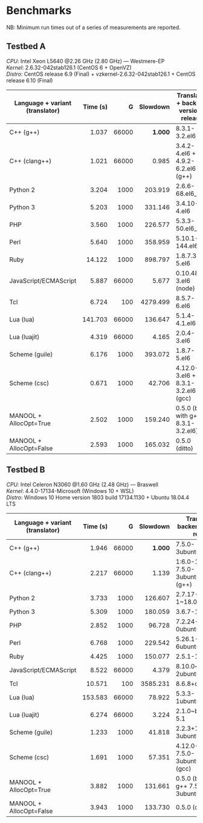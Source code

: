 # Benchmarks #

NB: Minimum run times out of a series of measurements are reported.


Testbed A
--------------------------------------------------------------------------------------------------------------

_CPU_:     Intel Xeon L5640 @2.26 GHz (2.80 GHz) &mdash; Westmere-EP  
_Kernel_:  2.6.32-042stab126.1 (CentOS 6 + OpenVZ)  
_Distro_:  CentOS release 6.9 (Final) + vzkernel-2.6.32-042stab126.1 + CentOS release 6.10 (Final)

Language + variant (translator)	| Time (s) |  G    | Slowdown	| Translator + backend version-release
-------------------------------	| --------:| -----:| --------:	| --------------------------------------------
C++ (g++)			|   1.037  | 66000 |  **1.000**	| 8.3.1-3.2.el6
C++ (clang++)			|   1.021  | 66000 |    0.985	| 3.4.2-4.el6 + 4.9.2-6.2.el6 (g++)
Python 2			|   3.204  |  1000 |  203.919	| 2.6.6-68.el6_10
Python 3			|   5.203  |  1000 |  331.146	| 3.4.10-4.el6
PHP				|   3.560  |  1000 |  226.577	| 5.3.3-50.el6_10
Perl				|   5.640  |  1000 |  358.959	| 5.10.1-144.el6
Ruby				|  14.122  |  1000 |  898.797	| 1.8.7.374-5.el6
JavaScript/ECMAScript		|   5.887  | 66000 |    5.677	| 0.10.48-3.el6 (node)
Tcl				|   6.724  |   100 | 4279.499	| 8.5.7-6.el6
Lua (lua)			| 141.703  | 66000 |  136.647	| 5.1.4-4.1.el6
Lua (luajit)			|   4.319  | 66000 |    4.165	| 2.0.4-3.el6
Scheme (guile)			|   6.176  |  1000 |  393.072	| 1.8.7-5.el6
Scheme (csc)			|   0.671  |  1000 |   42.706	| 4.12.0-3.el6 + 8.3.1-3.2.el6 (gcc)
MANOOL + AllocOpt=True		|   2.502  |  1000 |  159.240	| 0.5.0 (built with g++ 8.3.1-3.2.el6)
MANOOL + AllocOpt=False		|   2.593  |  1000 |  165.032	| 0.5.0 (ditto)


Testbed B
--------------------------------------------------------------------------------------------------------------

_CPU_:     Intel Celeron N3060 @1.60 GHz (2.48 GHz) &mdash; Braswell  
_Kernel_:  4.4.0-17134-Microsoft (Windows 10 + WSL)  
_Distro_:  Windows 10 Home version 1803 build 17134.1130 + Ubuntu 18.04.4 LTS

Language + variant (translator)	| Time (s) |  G    | Slowdown	| Translator + backend version-release
-------------------------------	| --------:| -----:| --------:	| --------------------------------------------
C++ (g++)			|   1.946  | 66000 |  **1.000**	| 7.5.0-3ubuntu1~18.04
C++ (clang++)			|   2.217  | 66000 |    1.139	| 1:6.0-1ubuntu2 + 7.5.0-3ubuntu1~18.04 (g++)
Python 2			|   3.733  |  1000 |  126.607	| 2.7.17-1~18.04ubuntu1
Python 3			|   5.309  |  1000 |  180.059	| 3.6.7-1~18.04
PHP				|   2.852  |  1000 |   96.728	| 7.2.24-0ubuntu0.18.04.6
Perl				|   6.768  |  1000 |  229.542	| 5.26.1-6ubuntu0.3
Ruby				|   4.425  |  1000 |  150.077	| 2.5.1-1ubuntu1.6
JavaScript/ECMAScript		|   8.522  | 66000 |    4.379	| 8.10.0~dfsg-2ubuntu0.4 (node)
Tcl				|  10.571  |   100 | 3585.231	| 8.6.8+dfsg-3
Lua (lua)			| 153.583  | 66000 |   78.922	| 5.3.3-1ubuntu0.18.04.1
Lua (luajit)			|   6.274  | 66000 |    3.224	| 2.1.0~beta3+dfsg-5.1
Scheme (guile)			|   1.233  |  1000 |   41.818	| 2.2.3+1-3ubuntu0.1
Scheme (csc)			|   1.691  |  1000 |   57.351	| 4.12.0-0.3 + 7.5.0-3ubuntu1~18.04 (gcc)
MANOOL + AllocOpt=True		|   3.882  |  1000 |  131.661	| 0.5.0 (built with g++ 7.5.0-3ubuntu1~18.04)
MANOOL + AllocOpt=False		|   3.943  |  1000 |  133.730	| 0.5.0 (ditto)

